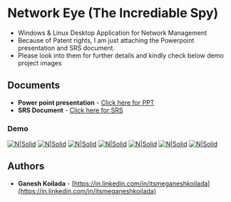 # Network Eye (The Incrediable Spy)
* Windows & Linux Desktop Application for Network Management
* Because of Patent rights, I am just attaching the Powerpoint presentation and SRS document. 
* Please look into them for further details and kindly check below demo project images

## Documents

* **Power point presentation**  -  <a href="https://drive.google.com/open?id=0B71enYDYlArUUXZkdEpMUHQwT050Z1RmNHpjRnlYS0RaRVBn" target="_blank">Click here for PPT</a>
* **SRS Document**  -  <a href="https://drive.google.com/open?id=0B71enYDYlArUN2JOVGx2NVBtaExwemQ3MDZQeDBTZ2h3czNv" target="_blank">Click here for SRS</a>

###  Demo

[![N|Solid](https://drive.google.com/uc?export=download&id=1qdzCW4VISMPJvyf-NiwxyU9Br2NdUBNd)]()
[![N|Solid](https://drive.google.com/uc?export=download&id=1ouXju48wdp7zqPCjg_56vOlWXHGvu9Y2)]()
[![N|Solid](https://drive.google.com/uc?export=download&id=1IH_yyG8_4ck67XBFnbFl64IW1FVyliOL)]()
[![N|Solid](https://drive.google.com/uc?export=download&id=1-IR9Mfjw4-8G87ObPKcovkuqiMtoTJ9u)]()
[![N|Solid](https://drive.google.com/uc?export=download&id=1_jb7d7NC9d4Nrk0E1G-RTpe2bRCjs8MG)]()
[![N|Solid]()]()
[![N|Solid]()]()

## Authors

* **Ganesh Koilada**  -  [https://in.linkedin.com/in/itsmeganeshkoilada](https://in.linkedin.com/in/itsmeganeshkoilada)
